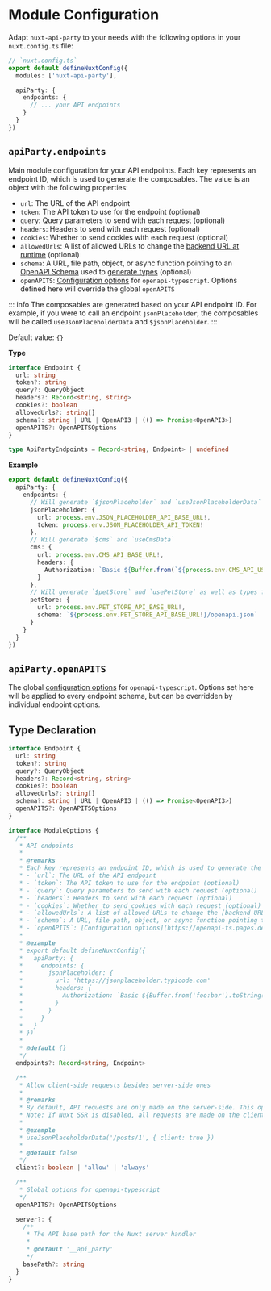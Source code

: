 # Module Configuration

Adapt `nuxt-api-party` to your needs with the following options in your `nuxt.config.ts` file:

```ts
// `nuxt.config.ts`
export default defineNuxtConfig({
  modules: ['nuxt-api-party'],

  apiParty: {
    endpoints: {
      // ... your API endpoints
    }
  }
})
```

## `apiParty.endpoints`

Main module configuration for your API endpoints. Each key represents an endpoint ID, which is used to generate the composables. The value is an object with the following properties:

- `url`: The URL of the API endpoint
- `token`: The API token to use for the endpoint (optional)
- `query`: Query parameters to send with each request (optional)
- `headers`: Headers to send with each request (optional)
- `cookies`: Whether to send cookies with each request (optional)
- `allowedUrls`: A list of allowed URLs to change the [backend URL at runtime](/guide/dynamic-backend-url) (optional)
- `schema`: A URL, file path, object, or async function pointing to an [OpenAPI Schema](https://swagger.io/resources/open-api) used to [generate types](/guide/openapi-types) (optional)
- `openAPITS`: [Configuration options](https://openapi-ts.pages.dev/node/#options) for `openapi-typescript`. Options defined here will override the global `openAPITS`

::: info
The composables are generated based on your API endpoint ID. For example, if you were to call an endpoint `jsonPlaceholder`, the composables will be called `useJsonPlaceholderData` and `$jsonPlaceholder`.
:::

Default value: `{}`

**Type**

```ts
interface Endpoint {
  url: string
  token?: string
  query?: QueryObject
  headers?: Record<string, string>
  cookies?: boolean
  allowedUrls?: string[]
  schema?: string | URL | OpenAPI3 | (() => Promise<OpenAPI3>)
  openAPITS?: OpenAPITSOptions
}

type ApiPartyEndpoints = Record<string, Endpoint> | undefined
```

**Example**

```ts
export default defineNuxtConfig({
  apiParty: {
    endpoints: {
      // Will generate `$jsonPlaceholder` and `useJsonPlaceholderData`
      jsonPlaceholder: {
        url: process.env.JSON_PLACEHOLDER_API_BASE_URL!,
        token: process.env.JSON_PLACEHOLDER_API_TOKEN!
      },
      // Will generate `$cms` and `useCmsData`
      cms: {
        url: process.env.CMS_API_BASE_URL!,
        headers: {
          Authorization: `Basic ${Buffer.from(`${process.env.CMS_API_USERNAME}:${process.env.CMS_API_PASSWORD}`).toString('base64')}`
        }
      },
      // Will generate `$petStore` and `usePetStore` as well as types for each path
      petStore: {
        url: process.env.PET_STORE_API_BASE_URL!,
        schema: `${process.env.PET_STORE_API_BASE_URL!}/openapi.json`
      }
    }
  }
})
```

## `apiParty.openAPITS`

The global [configuration options](https://openapi-ts.pages.dev/node/#options) for `openapi-typescript`. Options set here will be applied to every endpoint schema, but can be overridden by individual endpoint options.

## Type Declaration

```ts
interface Endpoint {
  url: string
  token?: string
  query?: QueryObject
  headers?: Record<string, string>
  cookies?: boolean
  allowedUrls?: string[]
  schema?: string | URL | OpenAPI3 | (() => Promise<OpenAPI3>)
  openAPITS?: OpenAPITSOptions
}

interface ModuleOptions {
  /**
   * API endpoints
   *
   * @remarks
   * Each key represents an endpoint ID, which is used to generate the composables. The value is an object with the following properties:
   * - `url`: The URL of the API endpoint
   * - `token`: The API token to use for the endpoint (optional)
   * - `query`: Query parameters to send with each request (optional)
   * - `headers`: Headers to send with each request (optional)
   * - `cookies`: Whether to send cookies with each request (optional)
   * - `allowedUrls`: A list of allowed URLs to change the [backend URL at runtime](https://nuxt-api-party.byjohann.dev/guide/dynamic-backend-url) (optional)
   * - `schema`: A URL, file path, object, or async function pointing to an [OpenAPI Schema](https://swagger.io/resources/open-api) used to [generate types](/guide/openapi-types) (optional)
   * - `openAPITS`: [Configuration options](https://openapi-ts.pages.dev/node/#options) for `openapi-typescript`. Options defined here will override the global `openAPITS`
   *
   * @example
   * export default defineNuxtConfig({
   *   apiParty: {
   *     endpoints: {
   *       jsonPlaceholder: {
   *         url: 'https://jsonplaceholder.typicode.com'
   *         headers: {
   *           Authorization: `Basic ${Buffer.from('foo:bar').toString('base64')}`
   *         }
   *       }
   *     }
   *   }
   * })
   *
   * @default {}
   */
  endpoints?: Record<string, Endpoint>

  /**
   * Allow client-side requests besides server-side ones
   *
   * @remarks
   * By default, API requests are only made on the server-side. This option allows you to make requests on the client-side as well. Keep in mind that this will expose your API credentials to the client.
   * Note: If Nuxt SSR is disabled, all requests are made on the client-side by default.
   *
   * @example
   * useJsonPlaceholderData('/posts/1', { client: true })
   *
   * @default false
   */
  client?: boolean | 'allow' | 'always'

  /**
   * Global options for openapi-typescript
   */
  openAPITS?: OpenAPITSOptions

  server?: {
    /**
     * The API base path for the Nuxt server handler
     *
     * @default '__api_party'
     */
    basePath?: string
  }
}
```
